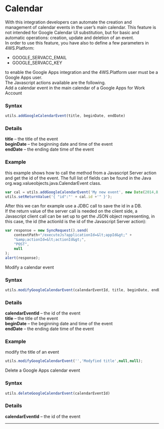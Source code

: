 # Calendar

With this integration developers can automate the creation and management of calendar events in the user’s main calendar. This feature is not intended for Google Calendar UI substitution, but for basic and automatic operations: creation, update and deletion of an event.  
In order to use this feature, you have also to define a few parameters in 4WS.Platform:

* GOOGLE\_SERVACC\_EMAIL
* GOOGLE\_SERVACC\_KEY

to enable the Google Apps integration and the 4WS.Platform user must be a Google Apps user.  
The Javascript actions available are the following.  
Add a calendar event in the main calendar of a Google Apps for Work Account

### Syntax

```js
utils.addGoogleCalendarEvent(title, beginDate, endDate)
```

### Details

**title**  – the title of the event  
 **beginDate**  – the beginning date and time of the event  
 **endDate**  – the ending date time of the event

### Example

this example shows how to call the method from a Javascript Server action and get the id of the event. The full list of fields can be found in the Java org.wag.valueobjects.java.CalendarEvent class.

```js
var cal = utils.addGoogleCalendarEvent('My new event', new Date(2014,8,26,11,00), new Date(2014,8,26,12,00));
utils.setReturnValue('{ "id":"' + cal.id +'" }');
```

After this we can for example use a JDBC call to save the id in a DB.  
If the return value of the server call is needed on the client side, a Javascript client call can be set up to get the JSON object representing, in this case, the id \(the actionId is the id of the Javascript Server action\):

```js
var response = new SyncRequest().send(
    contextPath+"/executeJs?applicationId=&lt;appId&gt;" +
    "&amp;actionId=&lt;actionId&gt;",
    "POST",
    null
);
alert(response);
```

Modify a calendar event

### Syntax

```js
utils.modifyGoogleCalendarEvent(calendarEventId, title, beginDate, endDate)
```

### Details

**calendarEventId**  – the id of the event  
 **title**  – the title of the event  
 **beginDate**  – the beginning date and time of the event  
 **endDate**  – the ending date time of the event

### Example

modify the title of an event

```js
utils.modifyGoogleCalendarEvent('','Modyfied title',null,null);
```

Delete a Google Apps calendar event

### Syntax

```js
utils.deleteGoogleCalendarEvent(calendarEventId)
```

### Details

**calendarEventId**  – the id of the event

---



